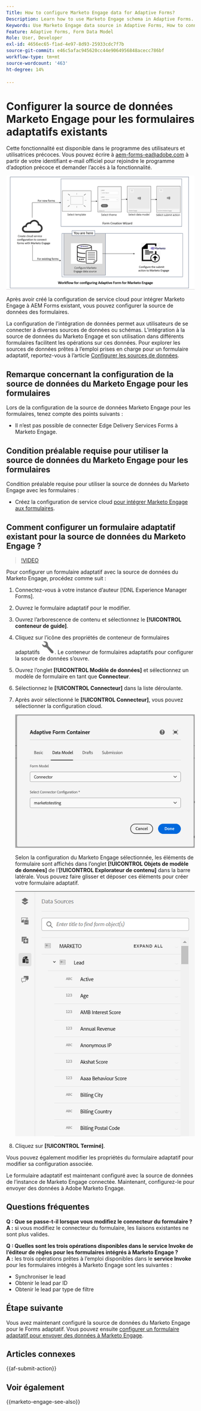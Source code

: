 ```yaml
---
Title: How to configure Marketo Engage data for Adaptive Forms?
Description: Learn how to use Marketo Engage schema in Adaptive Forms.
Keywords: Use Marketo Engage data source in Adaptive Forms, How to connect a Marketo instance data source with form? , Connect a form to Marketo.
Feature: Adaptive Forms, Form Data Model
Role: User, Developer
exl-id: 4656ec65-f1ad-4e97-8d93-25933cdc7f7b
source-git-commit: e46c5afac945620cc44e9064956848acecc786bf
workflow-type: tm+mt
source-wordcount: '463'
ht-degree: 14%

---
```


# Configurer la source de données Marketo Engage pour les formulaires adaptatifs existants

<span class="preview"> Cette fonctionnalité est disponible dans le programme des utilisateurs et utilisatrices précoces. Vous pouvez écrire à aem-forms-ea@adobe.com à partir de votre identifiant e-mail officiel pour rejoindre le programme d’adoption précoce et demander l’accès à la fonctionnalité. </span>

![Workflow](/help/forms/assets/workflow-marketo-2.png)

Après avoir créé la configuration de service cloud pour intégrer Marketo Engage à AEM Forms existant, vous pouvez configurer la source de données des formulaires.

La configuration de l’intégration de données permet aux utilisateurs de se connecter à diverses sources de données ou schémas. L’intégration à la source de données du Marketo Engage et son utilisation dans différents formulaires facilitent les opérations sur ces données. Pour explorer les sources de données prêtes à l’emploi prises en charge pour un formulaire adaptatif, reportez-vous à l’article [Configurer les sources de données](/help/forms/configure-data-sources.md).

## Remarque concernant la configuration de la source de données du Marketo Engage pour les formulaires

Lors de la configuration de la source de données Marketo Engage pour les formulaires, tenez compte des points suivants :

* Il n’est pas possible de connecter Edge Delivery Services Forms à Marketo Engage.

## Condition préalable requise pour utiliser la source de données du Marketo Engage pour les formulaires

Condition préalable requise pour utiliser la source de données du Marketo Engage avec les formulaires :

* Créez la configuration de service cloud [ pour intégrer Marketo Engage aux formulaires](/help/forms/integrate-form-to-marketo-engage.md).

## Comment configurer un formulaire adaptatif existant pour la source de données du Marketo Engage ?

>[!VIDEO](https://video.tv.adobe.com/v/3442871/marketo-aem-forms-aem-marketo-engage)

Pour configurer un formulaire adaptatif avec la source de données du Marketo Engage, procédez comme suit :
1. Connectez-vous à votre instance d’auteur [!DNL Experience Manager Forms].

2. Ouvrez le formulaire adaptatif pour le modifier.
3. Ouvrez l’arborescence de contenu et sélectionnez le **[!UICONTROL conteneur de guide]**.
4. Cliquez sur l’icône des propriétés de conteneur de formulaires adaptatifs ![propriétés de conteneur de formulaires adaptatifs](/help/forms/assets/configure-icon.svg). Le conteneur de formulaires adaptatifs pour configurer la source de données s’ouvre.
5. Ouvrez l’onglet **[!UICONTROL Modèle de données]** et sélectionnez un modèle de formulaire en tant que **Connecteur**.
6. Sélectionnez le **[!UICONTROL Connecteur]** dans la liste déroulante.

7. Après avoir sélectionné le **[!UICONTROL Connecteur]**, vous pouvez sélectionner la configuration cloud.

   ![Sélectionner le connecteur Marketo](/help/forms/assets/select-marketo-connector.png)

   Selon la configuration du Marketo Engage sélectionnée, les éléments de formulaire sont affichés dans l’onglet **[!UICONTROL Objets de modèle de données]** de l’**[!UICONTROL Explorateur de contenu]** dans la barre latérale. Vous pouvez faire glisser et déposer ces éléments pour créer votre formulaire adaptatif.

   ![Marketo Data Source](/help/forms/assets/marketo-engage-data-source.png)

8. Cliquez sur **[!UICONTROL Terminé]**.

Vous pouvez également modifier les propriétés du formulaire adaptatif pour modifier sa configuration associée.

Le formulaire adaptatif est maintenant configuré avec la source de données de l’instance de Marketo Engage connectée. Maintenant, configurez-le pour envoyer des données à Adobe Marketo Engage.

## Questions fréquentes

**Q : Que se passe-t-il lorsque vous modifiez le connecteur du formulaire ?**\
**A :** si vous modifiez le connecteur du formulaire, les liaisons existantes ne sont plus valides.

**Q : Quelles sont les trois opérations disponibles dans le service Invoke de l’éditeur de règles pour les formulaires intégrés à Marketo Engage ?**\
**A :** les trois opérations prêtes à l’emploi disponibles dans le **service Invoke** pour les formulaires intégrés à Marketo Engage sont les suivantes :
* Synchroniser le lead
* Obtenir le lead par ID
* Obtenir le lead par type de filtre

## Étape suivante

Vous avez maintenant configuré la source de données du Marketo Engage pour le Forms adaptatif. Vous pouvez ensuite [configurer un formulaire adaptatif pour envoyer des données à Marketo Engage](/help/forms/submit-adaptive-form-to-marketo-engage.md).

## Articles connexes

{{af-submit-action}}

## Voir également

{{marketo-engage-see-also}}
